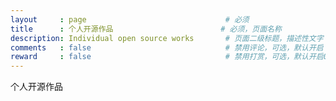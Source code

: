 ```yaml
---
layout     : page                               # 必须
title      : 个人开源作品                        # 必须，页面名称
description: Individual open source works       # 页面二级标题，描述性文字
comments   : false                              # 禁用评论，可选，默认开启
reward     : false                              # 禁用打赏，可选，默认开启0
---
```


个人开源作品
